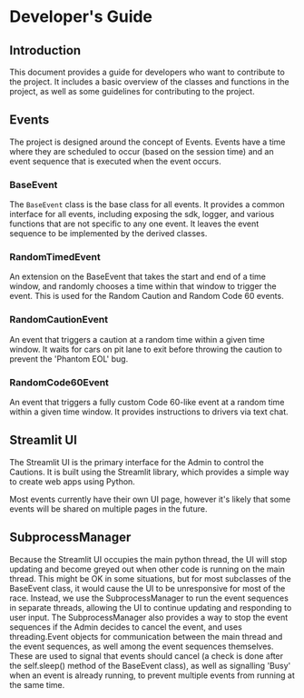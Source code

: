 # Developer's Guide
## Introduction
This document provides a guide for developers who want to contribute to the project. It includes a basic overview of the classes and functions in the project, as well as some guidelines for contributing to the project.

## Events
The project is designed around the concept of Events. Events have a time where they are scheduled to occur (based on the session time) and an event sequence that is executed when the event occurs.

### BaseEvent
The `BaseEvent` class is the base class for all events. It provides a common interface for all events, including exposing the sdk, logger, and various functions that are not specific to any one event. It leaves the event sequence to be implemented by the derived classes.

### RandomTimedEvent
An extension on the BaseEvent that takes the start and end of a time window, and randomly chooses a time within that window to trigger the event. This is used for the Random Caution and Random Code 60 events.

### RandomCautionEvent
An event that triggers a caution at a random time within a given time window. It waits for cars on pit lane to exit before throwing the caution to prevent the 'Phantom EOL' bug.

### RandomCode60Event
An event that triggers a fully custom Code 60-like event at a random time within a given time window. It provides instructions to drivers via text chat.

## Streamlit UI
The Streamlit UI is the primary interface for the Admin to control the Cautions. It is built using the Streamlit library, which provides a simple way to create web apps using Python.

Most events currently have their own UI page, however it's likely that some events will be shared on multiple pages in the future.

## SubprocessManager
Because the Streamlit UI occupies the main python thread, the UI will stop updating and become greyed out when other code is running on the main thread. This might be OK in some situations, but for most subclasses of the BaseEvent class, it would cause the UI to be unresponsive for most of the race. Instead, we use the SubprocessManager to run the event sequences in separate threads, allowing the UI to continue updating and responding to user input. The SubprocessManager also provides a way to stop the event sequences if the Admin decides to cancel the event, and uses threading.Event objects for communication between the main thread and the event sequences, as well among the event sequences themselves. These are used to signal that events should cancel (a check is done after the self.sleep() method of the BaseEvent class), as well as signalling 'Busy' when an event is already running, to prevent multiple events from running at the same time.